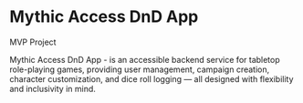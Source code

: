 # Mythic Access DnD App
MVP Project

Mythic Access DnD App - 
is an accessible backend service for tabletop role-playing games,
providing user management, campaign creation, character customization, 
and dice roll logging — all designed with flexibility and inclusivity in mind.
